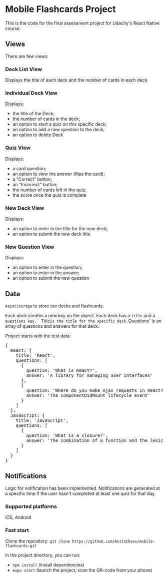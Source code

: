 # Mobile Flashcards Project

This is the code for the final assessment project for Udacity's React Native course.

## Views 
There are few views:

### Deck List View

Displays the title of each deck and the number of cards in each deck.

### Individual Deck View

Displays:
 - the title of the Deck;
 - the number of cards in the deck;
 - an option to start a quiz on this specific deck;
 - an option to add a new question to the deck;
 - an option to delete Deck

### Quiz View

Displays:
 - a card question;
 - an option to view the answer (flips the card);
 - a "Correct" button;
 - an "Incorrect" button;
 - the number of cards left in the quiz;
 - the score once the quiz is complete

### New Deck View

Displays: 
 - an option to enter in the title for the new deck;
 - an option to submit the new deck title

### New Question View

Displays: 
 - an option to enter in the question;
 - an option to enter in the answer;
 - an option to submit the new question

## Data
`AsyncStorage` to store our decks and flashcards.

Each deck creates a new key on the object. 
Each deck has a `title` and a `questions key. 
`Title` is the title for the specific deck.
`Questions` is an array of questions and answers for that deck.

Project starts with the test data: 

<pre>
{
  React: {
    title: 'React',
    questions: [
      {
        question: 'What is React?',
        answer: 'A library for managing user interfaces'
      },
      {
        question: 'Where do you make Ajax requests in React?',
        answer: 'The componentDidMount lifecycle event'
      }
    ]
  },
  JavaScript: {
    title: 'JavaScript',
    questions: [
      {
        question: 'What is a closure?',
        answer: 'The combination of a function and the lexical environment within which that function was declared.'
      }
    ]
  }
}
</pre>

## Notifications 

Logic for notification has been implemented. Notifications are generated at a specific time if the user hasn't completed at least one quiz for that day.

### Supported platforms
iOS, Android

### Fast start
Clone the repository: `git clone https://github.com/AnitaChess/mobile-flashcards.git`

In the project directory, you can run:
- `npm install` (install dependencies)
- `expo start` (launch the project, scan the QR-code from your phone)
